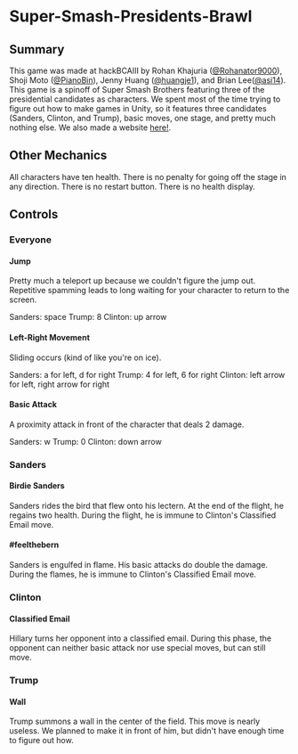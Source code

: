 # Super-Smash-Presidents-Brawl

## Summary
This game was made at hackBCAIII by Rohan Khajuria ([@Rohanator9000](https://github.com/Rohanator9000)), Shoji Moto ([@PianoBin](https://github.com/PianoBin)), Jenny Huang ([@huangje1](https://github.com/huangje1)), and Brian Lee([@asi14](https://github.com/asi14)). This game is a spinoff of Super Smash Brothers featuring three of the presidential candidates as characters. We spent most of the time trying to figure out how to make games in Unity, so it features three candidates (Sanders, Clinton, and Trump), basic moves, one stage, and pretty much nothing else. We also made a website [here!](https://huangje1.github.io/).

## Other Mechanics

All characters have ten health. There is no penalty for going off the stage in any direction. There is no restart button. There is no health display.

## Controls

### Everyone

#### Jump

Pretty much a teleport up because we couldn't figure the jump out. Repetitive spamming leads to long waiting for your character to return to the screen.

Sanders: space
Trump: 8
Clinton: up arrow

#### Left-Right Movement

Sliding occurs (kind of like you're on ice).

Sanders: a for left, d for right
Trump: 4 for left, 6 for right
Clinton: left arrow for left, right arrow for right

#### Basic Attack

A proximity attack in front of the character that deals 2 damage.

Sanders: w
Trump: 0
Clinton: down arrow

### Sanders

#### Birdie Sanders

Sanders rides the bird that flew onto his lectern. At the end of the flight, he regains two health. During the flight, he is immune to Clinton's Classified Email move.

#### #feelthebern

Sanders is engulfed in flame. His basic attacks do double the damage. During the flames, he is immune to Clinton's Classified Email move.

### Clinton

#### Classified Email

Hillary turns her opponent into a classified email. During this phase, the opponent can neither basic attack nor use special moves, but can still move.

### Trump

#### Wall

Trump summons a wall in the center of the field. This move is nearly useless. We planned to make it in front of him, but didn't have enough time to figure out how.
